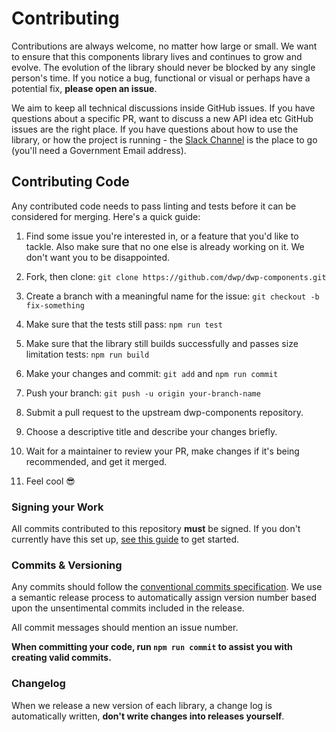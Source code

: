 # Contributing
Contributions are always welcome, no matter how large or small. We want to ensure that this components library lives and continues to grow and evolve. The evolution of the library should never be blocked by any single person's time. If you notice a bug, functional or visual or perhaps have a potential fix, **please open an issue**.

We aim to keep all technical discussions inside GitHub issues. If you have questions about a specific PR, want to discuss a new API idea etc GitHub issues are the right place. If you have questions about how to use the library, or how the project is running - the [Slack Channel](#) is the place to go (you'll need a Government Email address).

## Contributing Code
Any contributed code needs to pass linting and tests before it can be considered for merging. Here's a quick guide:

1. Find some issue you're interested in, or a feature that you'd like to tackle. Also make sure that no one else is already working on it. We don't want you to be disappointed.

1. Fork, then clone: `git clone https://github.com/dwp/dwp-components.git`

1. Create a branch with a meaningful name for the issue: `git checkout -b fix-something`

1. Make sure that the tests still pass: `npm run test`

1. Make sure that the library still builds successfully and passes size limitation tests: `npm run build`

1. Make your changes and commit: `git add` and `npm run commit`

1. Push your branch: `git push -u origin your-branch-name`

1. Submit a pull request to the upstream dwp-components repository.

1. Choose a descriptive title and describe your changes briefly.

1. Wait for a maintainer to review your PR, make changes if it's being recommended, and get it merged.

1. Feel cool 😎

### Signing your Work
All commits contributed to this repository **must** be signed. If you don't currently have this set up, [see this guide](https://git-scm.com/book/en/v2/Git-Tools-Signing-Your-Work) to get started.

### Commits & Versioning
Any commits should follow the [conventional commits specification](TODO). We use a semantic release process to automatically assign version number based upon the unsentimental commits included in the release.

All commit messages should mention an issue number.

**When committing your code, run `npm run commit` to assist you with creating valid commits.**

### Changelog
When we release a new version of each library, a change log is automatically written, **don't write changes into releases yourself**.
